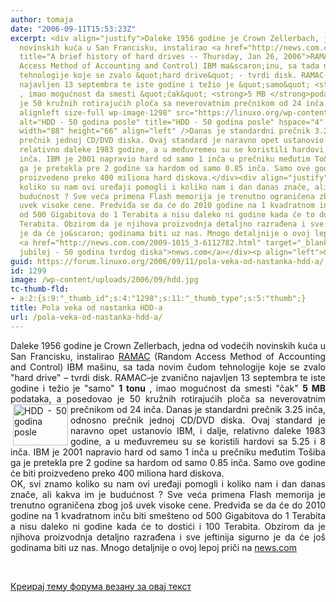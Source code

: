 ```yaml
---
author: tomaja
date: "2006-09-11T15:53:23Z"
excerpt: <div align="justify">Daleke 1956 godine je Crown Zellerbach, jedna od vodećih
  novinskih kuća u San Francisku, instalirao <a href="http://news.com.com/2300-1010_3-6031405-1.html?tag=nl"
  title="A brief history of hard drives -- Thursday, Jan 26, 2006">RAMAC</a> (Random
  Access Method of Accounting and Control) IBM ma&scaron;inu, sa tada novim čudom
  tehnologije koje se zvalo &quot;hard drive&quot; - tvrdi disk. RAMAC--je zvanično
  najavljen 13 septembra te iste godine i težio je &quot;samo&quot; <strong>1 tonu</strong>
  , imao mogućnost da smesti &quot;čak&quot; <strong>5 MB </strong>podataka, a posedovao
  je 50 kružnih rotirajućih ploča sa neverovatnim prečnikom od 24 inča. <img class="
  alignleft size-full wp-image-1298" src="https://linuxo.org/wp-content/uploads/2006/09/hdd.jpg"
  alt="HDD - 50 godina posle" title="HDD - 50 godina posle" hspace="4" vspace="0"
  width="88" height="66" align="left" />Danas je standardni prečnik 3.25 inča, odnosno
  prečnik jednoj CD/DVD diska. Ovaj standard je naravno opet ustanovio IBM, i dalje,
  relativno daleke 1983 godine, a u međuvremeu su se koristili hardovi sa 5.25 i 8
  inča. IBM je 2001 napravio hard od samo 1 inča u prečniku međutim To&scaron;iba
  ga je pretekla pre 2 godine sa hardom od samo 0.85 inča. Samo ove godine će biti
  proizvedeno preko 400 miliona hard diskova.</div><div align="justify">OK, svi znamo
  koliko su nam ovi uređaji pomogli i koliko nam i dan danas znače, ali kakva im je
  budućnost ? Sve veća primena Flash memorija je trenutno ograničena zbog jo&scaron;
  uvek visoke cene. Predviđa se da će do 2010 godine na 1 kvadratnom inču biti sme&scaron;teno
  od 500 Gigabitova do 1 Terabita a nisu daleko ni godine kada će to dostići i 100
  Terabita. Obzirom da je njihova proizvodnja detaljno razrađena i sve jeftinija sigurno
  je da će jo&scaron; godinama biti uz nas. Mnogo detaljnije o ovoj lepoj priči na
  <a href="http://news.com.com/2009-1015_3-6112782.html" target="_blank" title="HDD
  jubilej - 50 godina tvrdog diska">news.com</a></div><p align="left">&nbsp;</p>
guid: https://forum.linuxo.org/2006/09/11/pola-veka-od-nastanka-hdd-a/
id: 1299
image: /wp-content/uploads/2006/09/hdd.jpg
tc-thumb-fld:
- a:2:{s:9:"_thumb_id";s:4:"1298";s:11:"_thumb_type";s:5:"thumb";}
title: Pola veka od nastanka HDD-a
url: /pola-veka-od-nastanka-hdd-a/
---
```

<div align="justify">
  Daleke 1956 godine je Crown Zellerbach, jedna od vodećih novinskih kuća u San Francisku, instalirao <a href="http://news.com.com/2300-1010_3-6031405-1.html?tag=nl" title="A brief history of hard drives -- Thursday, Jan 26, 2006">RAMAC</a> (Random Access Method of Accounting and Control) IBM ma&scaron;inu, sa tada novim čudom tehnologije koje se zvalo "hard drive" &#8211; tvrdi disk. RAMAC&#8211;je zvanično najavljen 13 septembra te iste godine i težio je "samo" <strong>1 tonu</strong> , imao mogućnost da smesti "čak" <strong>5 MB </strong>podataka, a posedovao je 50 kružnih rotirajućih ploča sa neverovatnim prečnikom od 24 inča. <img class=" alignleft size-full wp-image-1298" src="https://linuxo.org/wp-content/uploads/2006/09/hdd.jpg" alt="HDD - 50 godina posle" title="HDD - 50 godina posle" hspace="4" vspace="0" width="88" height="66" align="left" />Danas je standardni prečnik 3.25 inča, odnosno prečnik jednoj CD/DVD diska. Ovaj standard je naravno opet ustanovio IBM, i dalje, relativno daleke 1983 godine, a u međuvremeu su se koristili hardovi sa 5.25 i 8 inča. IBM je 2001 napravio hard od samo 1 inča u prečniku međutim To&scaron;iba ga je pretekla pre 2 godine sa hardom od samo 0.85 inča. Samo ove godine će biti proizvedeno preko 400 miliona hard diskova.
</div>

<div align="justify">
  OK, svi znamo koliko su nam ovi uređaji pomogli i koliko nam i dan danas znače, ali kakva im je budućnost ? Sve veća primena Flash memorija je trenutno ograničena zbog jo&scaron; uvek visoke cene. Predviđa se da će do 2010 godine na 1 kvadratnom inču biti sme&scaron;teno od 500 Gigabitova do 1 Terabita a nisu daleko ni godine kada će to dostići i 100 Terabita. Obzirom da je njihova proizvodnja detaljno razrađena i sve jeftinija sigurno je da će jo&scaron; godinama biti uz nas. Mnogo detaljnije o ovoj lepoj priči na <a href="http://news.com.com/2009-1015_3-6112782.html" target="_blank" title="HDD jubilej - 50 godina tvrdog diska">news.com</a>
</div>

<p align="left">
  &nbsp;
</p>

<!--break-->

[Креирај тему форума везану за овај текст](https://linuxo.org/nova-tema-na-forumu/?se_pid=1299)